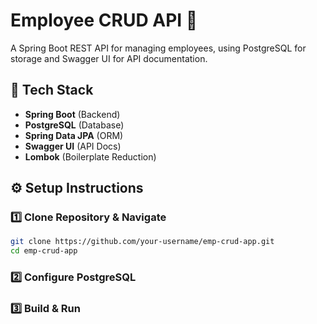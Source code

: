 # Employee CRUD API 🚀

A Spring Boot REST API for managing employees, using PostgreSQL for storage and Swagger UI for API documentation.

## 📌 Tech Stack
- **Spring Boot** (Backend)
- **PostgreSQL** (Database)
- **Spring Data JPA** (ORM)
- **Swagger UI** (API Docs)
- **Lombok** (Boilerplate Reduction)

## ⚙️ Setup Instructions

### 1️⃣ Clone Repository & Navigate
```sh
git clone https://github.com/your-username/emp-crud-app.git
cd emp-crud-app
```
### 2️⃣ Configure PostgreSQL
### 3️⃣ Build & Run
